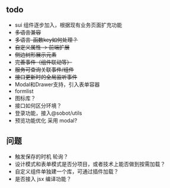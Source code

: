 ## todo

- sui 组件逐步加入，根据现有业务页面扩充功能
- <s>多语言兼容</s>
- <s>多语言-函数key如何处理？</s>
- <s>自定义属性 -> 前端扩展</s>
- <s>侧边树形展示元素</s>
- <s>完善事件（组件联动等）</s>
- <s>服务可查询关联事件/组件</s>
- <s>接口更新时的全局监听事件</s>
- Modal和Drawer支持，引入表单容器
- formlist
- 图标库？
- 接口如何区分环境？
- 登录功能，接入@sobot/utils
- 预览功能优化 采用 modal?

## 问题
- 触发保存的时机 轮询？
- 设计模式和表单模式是否分项目，或者技术上能否做到按需加载？
- 自定义组件单独建一个库，可通过插件加载？
- 是否接入 jsx 编译功能？